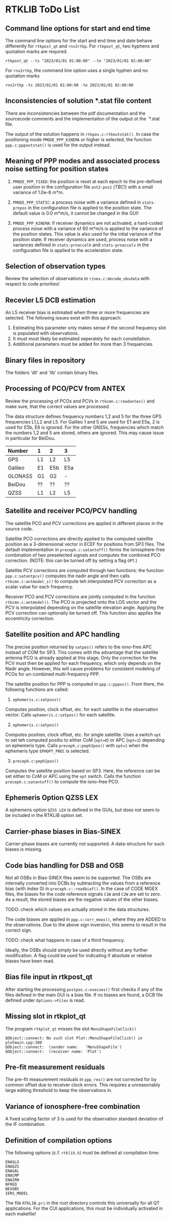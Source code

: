 # RTKLIB ToDo List

## Command line options for start and end time

The command line options for the start and end time and date behave differently for `rtkpost_qt` and `rnx2rtkp`. For `rtkpost_qt`, two hyphens and quotation marks are required.

```
rtkpost_qt --ts "2023/01/01 01:00:00" --te "2023/01/01 02:00:00"
```

For `rnx2rtkp`, the command line option uses a single hyphen and no quotation marks

```
rnx2rtkp -ts 2023/01/01 01:00:00 -te 2023/01/01 02:00:00
```

## Inconsistencies of solution *.stat file content

There are inconsistencies between the pdf documentation and the sourcecode comments and the implementaiton of the output ot the `*.stat file.

The output of the solution happens in `rtkpos.c:rtkoutstat()`. In case the positioning mode `PMODE_PPP_KINEMA` or higher is selected, the function `ppp.c:pppoutstat()` is used for the output instead.

## Meaning of PPP modes and associated process noise setting for position states

1. `PMODE_PPP_FIXED`: the position is reset at each epoch to the pre-defined user position in the configuration file `ant2-pos1` (*TBC!*) with a small variance of 1.0e-8 m*m.

1. `PMODE_PPP_STATIC`: a process noise with a variance defined in `stats-prnpos` in the configuration file is applied to the position state. The default value is 0.0 m*m/s, it cannot be changed in the GUI!

1. `PMODE_PPP_KINEMA`: if receiver dynamics are not activated, a hard-coded process noise with a variance of 60 m*m/s is applied to the variance of the position states. This value is also used for the intial variance of the position state. If receiver dynamics are used, process noise with a variances defined in `stats-prnaccelh` and `stats-prnaccelv` in the configuraiton file is applied to the acceleration state.

## Selection of observation types

Review the selection of observations in `rinex.c:decode_obsdata` with respect to code priorities!

## Recevier L5 DCB estimation

An L5 receiver bias is estimated when three or more frequencies are selected. The following issues exist with this approach:

1. Estimating this parameter only makes sense if the second frequency slot is populated with observations.
2. It must most likely be estimated seperately for each constellation.
3. Additional parameters must be added for more than 3 frequencies.

## Binary files in repository

The folders 'dll' and 'lib' contain binary files. 

## Processing of PCO/PCV from ANTEX

Review the processing of PCOs and PCVs in `rtkcmn.c:readantex()` and make sure, that the correct values are processed.

The data structure defines frequency numbers 1,2 and 5 for the three GPS frequencies L1,L2 and L5. For Galileo 1 and 5 are used for E1 and E5a, 2 is used for E5b, E6 is ignored. For the other GNSSs, frequencies which match the numbers 1,2 and 5 are stored, others are ignored. This may cause issue in particular for BeiDou.

  | Number | 1 | 2 | 3 |   
  |:-|:-|:-|:-|  
  | GPS          | L1 | L2 | L5 |  
  | Galileo      | E1 | E5b | E5a |  
  | GLONASS      | G1 | G2 | - |  
  | BeiDou       | ?? | ?? | ?? |  
  | QZSS         | L1 | L2 | L5 |  

## Satellite and receiver PCO/PCV handling

The satellite PCO and PCV corrections are applied in different places in the source code.

Satellite PCO corrections are directly applied to the computed satellite position as a 3-dimensional vector in ECEF for positions from SP3 files. The default implementation in `preceph.c:satantoff()` forms the ionosphere-free combination of two preselected signals and computes the combined PCO correction. (NOTE: this can be turned off by setting a flag `OPT`.)

Satellite PCV corrections are computed through two functions: the function `ppp.c:satantpcv()` computes the nadir angle and then calls `rtkcmn.c:antmodel_s()` to compute teh interpolated PCV correction as a scalar value for each frequency. 

Receiver PCO and PCV corrections are jointly computed in the function `rtkcmn.c:antmodel()`. The PCO is projected onto the LOS vector and the PCV is interpolated depending on the satellite elevation angle. Applying the PCV correction can optionally be turned off. This function also applies the eccentricity correction.

## Satellite position and APC handling

The precise position returned by `satpos()` refers to the iono-free APC instead of COM for SP3. This comes with the advantage that the satellite antenna PCO is already applied at this stage. Only the correction for the PCV must then be applied for each frequency, which only depends on the Nadir angle. However, this will cause problems for consistent modeling of PCOs for un-combined multi-frequency PPP.

The satellite position for PPP is computed in `ppp.c:pppos()`. From there, the following functions are called:

1. `ephemeris.c:satposs()`

Computes position, clock offset, etc. for each satellite in the observation vector. Calls `ephemeris.c:satpos()` for each satellite.

2. `ephemeris.c:satpos()`

Computes position, clock offset, etc. for single satellite. Uses a switch `opt` to set teh computed positio to either CoM (`opt=0`) or APC (`opt=1`) depending on ephemeris type. Calls `preceph.c:peph2pos()` with `opt=1` when the ephemeris type `EPHOPT_PREC` is selected.

3. `preceph.c:peph2pos()`

Computes the satellite position based on SP3. Here, the reference can be set either to CoM or APC using the `opt` switch. Calls the function `preceph.c:satantoff()` to compute the iono-free PCO.

## Ephemeris Option QZSS LEX

A ephemeris option `QZSS LEX` is defined in the GUIs, but does not seem to be included in the RTKLIB option set.

## Carrier-phase biases in Bias-SINEX

Carrier-phase biases are currently not supported. A data-structure for such biases is missing.

## Code bias handling for DSB and OSB

Not all OSBs in Bias-SINEX files seem to be supported. The OSBs are internally converted into DCBs by subtracting the values from a reference bias (with index 0) in `preceph.c::readbiaf()`. In the case of CODE MGEX files, the biases for the code reference signals `C1W` and `C2W` are set to zero. As a result, the stored biases are the negative values of the other biases. 

TODO: check which values are actually stored in the data structures.

The code biases are applied in `ppp.c:corr_meas()`, where they are ADDED to the observations. Due to the above sign inversion, this seems to result in the correct sign. 

TODO: check what happens in case of a third frequency.

Ideally, the OSBs should simply be used directly without any further modification. A flag could be used for indicating if absolute or relative biases have been read. 

## Bias file input in rtkpost_qt

After starting the processing `postpos.c:execses()` first checks if any of the files defined in the main GUI is a bias file. If no biases are found, a DCB file defined under `Options->Files` is read.

## Missing slot in rtkplot_qt

The program `rtkplot_qt` misses the slot `MenuShapeFileClick()`

```
QObject::connect: No such slot Plot::MenuShapeFileClick() in plotmain.cpp:308
QObject::connect:  (sender name:   'MenuShapeFile')
QObject::connect:  (receiver name: 'Plot')
```

## Pre-fit measurement residuals

The pre-fit measurement residuals in `ppp_res()` are not corrected for by common offset due to receiver clock errors. This requires a unreasonably large editing threshold to keep the observations in.

## Variance of ionosphere-free combination

A fixed scaling factor of 3 is used for the observation standard deviation of the IF combination.

## Definition of compilation options

The following options (c.f. `rtklib.h`) must be defined at compilation time:

```
ENAGLO 
ENAQZS 
ENAGAL 
ENACMP 
ENAIRN 
NFREQ
NEXOBS
IERS_MODEL
```
The file `RTKLIB.pri` in the root directory controls this universally for all QT applications. For the CUI applications, this must be individually activated in each makefile!
